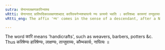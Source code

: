 ```yaml
---
sutra: सेनान्तलक्षणकारिभ्यश्च
vRtti: सेनान्तात् प्रातिपदिकाल्लक्षणशब्दात् कारिवचनेभ्यश्चापत्ये ण्यः प्रत्ययो भवति । कारिशब्दः कारूणां तन्तुवायादीनां वाचकः ॥
vRtti_eng: The affix 'ण्य' comes in the sense of a descendant, after a Nominal stem ending in '_sena_,' after the word '_lakshana_,' and after words denoting artisans.

---
```

The word कारि means 'handicrafts', such as weavers, barbers, potters &c. Thus करिषेण्यः हारिषेण्यः, लाक्षण्यः, तान्तुवाय्यः, कौम्भकार्यः, नापित्यः ॥